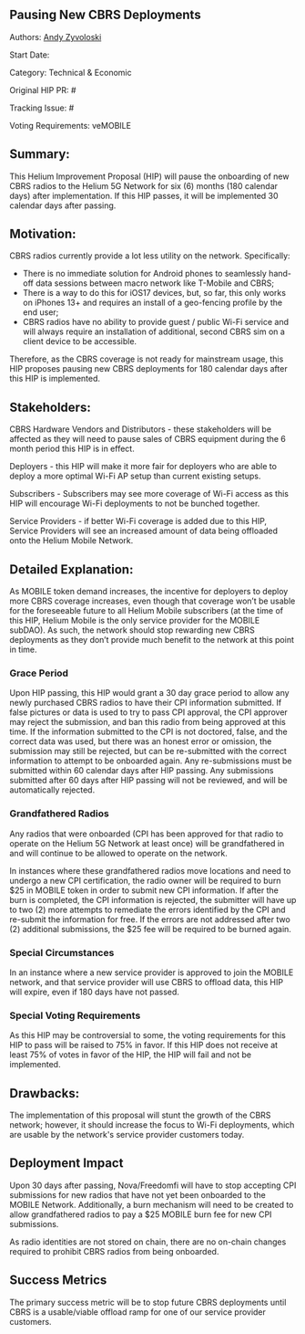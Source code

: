 ## Pausing New CBRS Deployments
Authors: [Andy Zyvoloski](https://github.com/heatedlime)  

Start Date: 

Category: Technical & Economic

Original HIP PR: #

Tracking Issue: #

Voting Requirements: veMOBILE


## Summary:
This Helium Improvement Proposal (HIP) will pause the onboarding of new CBRS radios to the Helium 5G Network for six (6) months (180 calendar days) after implementation. If this HIP passes, it will be implemented 30 calendar days after passing. 


## Motivation:
CBRS radios currently provide a lot less utility on the network. Specifically:

- There is no immediate solution for Android phones to seamlessly hand-off data sessions between macro network like T-Mobile and CBRS;
- There is a way to do this for iOS17 devices, but, so far, this only works on iPhones 13+ and requires an install of a geo-fencing profile by the end user;
- CBRS radios have no ability to provide guest / public Wi-Fi service and will always require an installation of additional, second CBRS sim on a client device to be accessible.

Therefore, as the CBRS coverage is not ready for mainstream usage, this HIP proposes pausing new CBRS deployments for 180 calendar days after this HIP is implemented.

## Stakeholders:
CBRS Hardware Vendors and Distributors - these stakeholders will be affected as they will need to pause sales of CBRS equipment during the 6 month period this HIP is in effect. 

Deployers - this HIP will make it more fair for deployers who are able to deploy a more optimal Wi-Fi AP setup than current existing setups.


Subscribers - Subscribers may see more coverage of Wi-Fi access as this HIP will encourage Wi-Fi deployments to not be bunched together.


Service Providers - if better Wi-Fi coverage is added due to this HIP, Service Providers will see an increased amount of data being offloaded onto the Helium Mobile Network.

## Detailed Explanation:
As MOBILE token demand increases, the incentive for deployers to deploy more CBRS coverage increases, even though that coverage won’t be usable for the foreseeable future to all Helium Mobile subscribers (at the time of this HIP, Helium Mobile is the only service provider for the MOBILE subDAO). As such, the network should stop rewarding new CBRS deployments as they don’t provide much benefit to the network at this point in time. 


### Grace Period
Upon HIP passing, this HIP would grant a 30 day grace period to allow any newly purchased CBRS radios to have their CPI information submitted. If false pictures or data is used to try to pass CPI approval, the CPI approver may reject the submission, and ban this radio from being approved at this time. If the information submitted to the CPI is not doctored, false, and the correct data was used, but there was an honest error or omission, the submission may still be rejected, but can be re-submitted with the correct information to attempt to be onboarded again. Any re-submissions must be submitted within 60 calendar days after HIP passing. Any submissions submitted after 60 days after HIP passing will not be reviewed, and will be automatically rejected.

### Grandfathered Radios
Any radios that were onboarded (CPI has been approved for that radio to operate on the Helium 5G Network at least once) will be grandfathered in and will continue to be allowed to operate on the network. 

In instances where these grandfathered radios move locations and need to undergo a new CPI certification, the radio owner will be required to burn $25 in MOBILE token in order to submit new CPI information. If after the burn is completed, the CPI information is rejected, the submitter will have up to two (2) more attempts to remediate the errors identified by the CPI and re-submit the information for free. If the errors are not addressed after two (2) additional submissions, the $25 fee will be required to be burned again. 

### Special Circumstances
In an instance where a new service provider is approved to join the MOBILE network, and that service provider will use CBRS to offload data, this HIP will expire, even if 180 days have not passed.

### Special Voting Requirements
As this HIP may be controversial to some, the voting requirements for this HIP to pass will be raised to 75% in favor. If this HIP does not receive at least 75% of votes in favor of the HIP, the HIP will fail and not be implemented.  

## Drawbacks:
The implementation of this proposal will stunt the growth of the CBRS network; however, it should increase the focus to Wi-Fi deployments, which are usable by the network's service provider customers today. 

## Deployment Impact
Upon 30 days after passing, Nova/Freedomfi will have to stop accepting CPI submissions for new radios that have not yet been onboarded to the MOBILE Network. Additionally, a burn mechanism will need to be created to allow grandfathered radios to pay a $25 MOBILE burn fee for new CPI submissions. 

As radio identities are not stored on chain, there are no on-chain changes required to prohibit CBRS radios from being onboarded. 

## Success Metrics
The primary success metric will be to stop future CBRS deployments until CBRS is a usable/viable offload ramp for one of our service provider customers.
